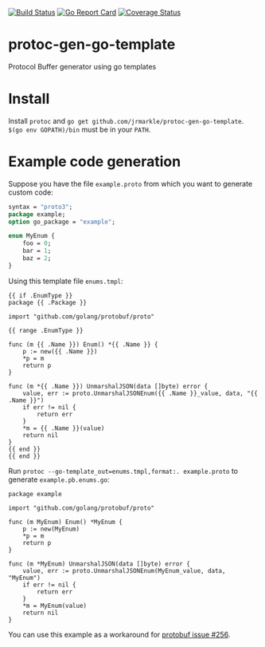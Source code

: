 [![Build Status](https://travis-ci.com/jrmarkle/protoc-gen-go-template.svg?branch=master)](https://travis-ci.com/jrmarkle/protoc-gen-go-template) [![Go Report Card](https://goreportcard.com/badge/github.com/jrmarkle/protoc-gen-go-template)](https://goreportcard.com/report/github.com/jrmarkle/protoc-gen-go-template) [![Coverage Status](https://coveralls.io/repos/github/jrmarkle/protoc-gen-go-template/badge.svg?branch=master)](https://coveralls.io/github/jrmarkle/protoc-gen-go-template?branch=master)

# protoc-gen-go-template
Protocol Buffer generator using go templates

# Install

Install `protoc` and `go get github.com/jrmarkle/protoc-gen-go-template`. `$(go env GOPATH)/bin` must be in your `PATH`.

# Example code generation

Suppose you have the file `example.proto` from which you want to generate custom code:
```protobuf
syntax = "proto3";
package example;
option go_package = "example";

enum MyEnum {
	foo = 0;
	bar = 1;
	baz = 2;
}
```

Using this template file `enums.tmpl`:
```
{{ if .EnumType }}
package {{ .Package }}

import "github.com/golang/protobuf/proto"

{{ range .EnumType }}

func (m {{ .Name }}) Enum() *{{ .Name }} {
	p := new({{ .Name }})
	*p = m
	return p
}

func (m *{{ .Name }}) UnmarshalJSON(data []byte) error {
	value, err := proto.UnmarshalJSONEnum({{ .Name }}_value, data, "{{ .Name }}")
	if err != nil {
		return err
	}
	*m = {{ .Name }}(value)
	return nil
}
{{ end }}
{{ end }}

```

Run `protoc --go-template_out=enums.tmpl,format:. example.proto` to generate `example.pb.enums.go`:

```golang
package example

import "github.com/golang/protobuf/proto"

func (m MyEnum) Enum() *MyEnum {
	p := new(MyEnum)
	*p = m
	return p
}

func (m *MyEnum) UnmarshalJSON(data []byte) error {
	value, err := proto.UnmarshalJSONEnum(MyEnum_value, data, "MyEnum")
	if err != nil {
		return err
	}
	*m = MyEnum(value)
	return nil
}
```

You can use this example as a workaround for [protobuf issue #256](https://github.com/golang/protobuf/issues/256).

